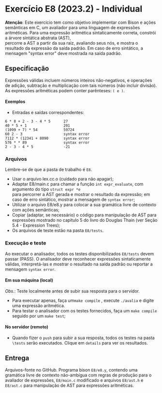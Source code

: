 # Exercício E8 (2023.2) - Individual

__Atenção__: 
Este exercício tem como objetivo implementar com Bison e ações semânticas em C, um avaliador para uma linguagem de expressões aritméticas.
Para uma expressão aritmética sintaticamente correta, constrói a árvore sintática abstrata (AST),  
percorre a AST a partir da sua raiz, avaliando seus nós,
e mostra o resultado da expressão da saída padrão. 
Em caso de erro sintático, a mensagem "syntax error" deve mostrada na saída padrão.

## Especificação

Expressões válidas incluem números inteiros não-negativos,
e operações de adição, subtração e multiplicação com tais números (não incluir divisão).
As expressões aritméticas podem conter parênteses: ```( e )```.

#### Exemplos

- Entradas e saídas correspondentes:

```
6 * 8 + 2 - 3 - 4 * 5      27
40 * 5 + 1                 201
(1099 + 7) * 54            59724
60 2 - 3                   syntax error
7112 * (12341 + 8090       syntax error
576 * * 89                 syntax error
2 - 3 - 4 * 5              -21
```

### Arquivos

Lembre-se de que a pasta de trabalho é ```E8```.

- Usar o arquivo lex.cc.o (cuidado para não apagar);
- Adaptar E8/main.c para chamar a função ```int expr_evaluate```, com argumento do tipo ```struct expr *e```  
para percorrer a AST gerada e mostrar o resultado da expressão; 
em caso de erro sintático, mostrar a mensagem de ```syntax error```;
- Utilizar o arquivo E8/e8.y para colocar a sua gramática livre de contexto com ações semânticas;
- Copiar (adaptar, se necessário) o código para manipulação de AST para expressões mostrado no capítulo 5 do livro do Douglas Thain 
(ver Seção 5.4 - Expression Trees);
- Os arquivos de teste estão na pasta ```E8/tests```. 

### Execução e teste

Ao executar o analisador, 
todos os testes disponibilizados ```E8/tests``` devem passar (PASS).
O analisador deve reconhecer expressões sintaticamente válidas,
interpretá-las e mostrar o resultado na saída padrão ou
reportar a mensagem ```syntax error```.

#### Em sua máquina (local)

_Obs._: Teste localmente antes de subir sua resposta para o servidor.

- Para executar apenas, faça um```make compile``` ,
execute ```./avalia``` e digite uma expressão aritmética.
- Para testar o analisador com os testes fornecidos, 
faça um ```make compile``` seguido por um ```make test```;

#### No servidor (remoto)
- Quando fizer o ```push``` para subir a sua resposta,
todos os testes na pasta ```\tests``` serão executados.
Clique em ```details``` para ver os resultados.


## Entrega

Arquivos-fonte no GitHub.
Programa bison ```E8/e8.y```, contendo uma gramática livre de contexto não-ambígua com regras de produção para o avaliador de expressões,
```E8/main.c``` modificado e arquivos ```E8/ast.h``` e ```E8/ast.c``` para manipulação de AST para expressões aritméticas.





